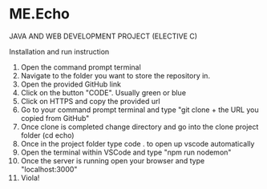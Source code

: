 # ME.Echo
JAVA AND WEB DEVELOPMENT PROJECT (ELECTIVE C)

Installation and run instruction
1. Open the command prompt terminal
2. Navigate to the folder you want to store the repository in.
3. Open the provided GitHub link
4. Click on the button "CODE". Usually green or blue
5. Click on HTTPS and copy the provided url
6. Go to your command prompt terminal and type "git clone + the URL you copied from GitHub"
7. Once clone is completed change directory and go into the clone project folder (cd echo)
8. Once in the project folder type code . to open up vscode automatically
9. Open the terminal within VSCode and type "npm run nodemon"
10. Once the server is running open your browser and type "localhost:3000"
11. Viola!